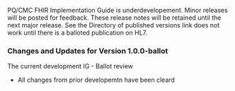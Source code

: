 PQ/CMC FHIR Implementation Guide is underdevelopement.  Minor releases will be posted for feedback. These release notes will be retained until the next major release.  See the Directory of published versions link does not work until there is a balloted publication on HL7.

### Changes and Updates for Version 1.0.0-ballot
The current development IG - Ballot review

- All changes from prior developemtn have been cleard 

